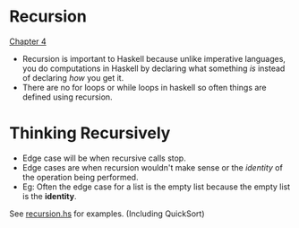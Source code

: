 # Recursion
[Chapter 4](http://learnyouahaskell.com/recursion)

+ Recursion is important to Haskell because unlike imperative languages, you do computations in Haskell by declaring what something _is_ instead of declaring _how_ you get it.
+ There are no for loops or while loops in haskell so often things are defined using recursion.

# Thinking Recursively
+ Edge case will be when recursive calls stop.
+ Edge cases are when recursion wouldn't make sense or the _identity_ of the operation being performed.
+ Eg: Often the edge case for a list is the empty list because the empty list is the **identity**.

See [recursion.hs](https://github.com/rvailnaveed/haskell/blob/master/code/recursion.hs) for examples. (Including QuickSort)